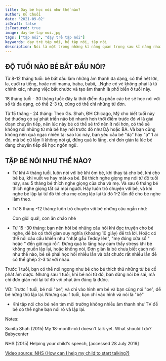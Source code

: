 ```yaml
---
title: Dạy bé học nói như thế nào?
author: Kủ Chuối
date: '2021-09-02'
isDraft: false
isFeatured: true
image: day-be-tap-noi.jpg
tags: ["tập nói", "dạy trẻ tập nói"]
keywords: dạy trẻ tập nói, bé tập nói, tập nói
description: Nói là một trong những kĩ năng quan trọng sau kĩ năng nhai trong ăn dặm. Nói cũng thể hiện sự phát triển của não bộ và hoạt động cơ hàm để tạo ra âm thanh dưới dạng ngôn ngữ.
---
```


## ĐỘ TUỔI NÀO BÉ BẮT ĐẦU NÓI?

Từ 8-12 tháng tuổi: bé bắt đầu làm những âm thanh đa dạng, có thể hét lớn, la, cười ra tiếng, hoặc nói mama, baba, babii,...Nghe có vẻ không phải là từ chính xác, nhưng việc bắt chước và tạo âm thanh là phổ biến ở tuổi này.

18 tháng tuổi - 30 tháng tuổi: đây là thời điểm đa phần các bé sẽ học nói với số từ đa dạng, có thể 2-3 từ, cũng có thể chỉ những từ đơn.

Từ 15 tháng - 24 tháng: Theo Gs. Shah, ĐH Chicago, Mỹ cho biết tuổi này bé thường có sự phát triển não bộ nhanh hơn thời điểm trước đó vì là giai đoạn chuyển tiếp, nên lúc này bé có thể sẽ trở nên ít nói hơn, có thể sẽ không nói những từ mà bé hay nói trước đó như DẠ hoặc BA. Và bạn cũng không nên quá ngạc nhiên tại sao lúc này, bạn yêu cầu bé "dạ" hay "ạ" 1 ai đó, mà bé cứ lầm lì không nói gì, đừng quá lo lắng, chỉ đơn giản là lúc bé đang chuyển tiếp để học ngôn ngữ.

## TẬP BÉ NÓI NHƯ THẾ NÀO?

* Từ khi 4 tháng tuổi, luôn nói với bé khi ôm bé, khi thay tả cho bé, khi cho bé bú, khi vuốt ve hay mát-xa bé. Bé thích nghe giọng mẹ nói từ độ tuổi này, sau 5 tháng bé thích nghe giọng của cha và mẹ. Và sau 6 tháng bé thích nghe giọng tất cả mọi người. Hãy luôn trò chuyện với bé, và khi nghe bé lập lại từ đó thì cha mẹ cũng lập lại từ đó 1-2 lần để cho bé nghe làm theo.

* Từ 8 tháng -12 tháng: luôn trò chuyện với bé những câu ngắn như:

    Con giỏi quá!, con ăn cháo nhé

* Từ 15 -30 tháng: bạn nên hỏi bé những câu hỏi khi đọc truyện cho bé nghe, để bé có thời gian suy nghĩa (khoảng 10 giây) để trả lời. Hoặc có thể nói câu cầu khiến như "nhặt gấu Teddy lên", "mẹ đóng cửa sổ " hoặc " đến giờ ngủ rồi". Đừng quá lo lắng hay cảm thấy stress khi bé không muốn lập lại, hoặc không nói. Đơn giản là bé chưa biết cách nói như thế nào, bé sẽ phải học hỏi nhiều lần và bắt chước rất nhiều lần để có thể ghép 2-3 từ với nhau.

Trước 1 tuổi, bạn có thể nói ngọng như bé cho bé thích thú những từ bé cố phát âm được. Nhưng sau 1 tuổi, khi bé nói từ đó, bạn đừng nói bé sai, mà chỉ đơn giản nói lại từ đó với phát âm đúng là được. 

VD: Trước 1 tuổi, bé nói "be", và chỉ vào hình em bé và bạn cũng nói "be", để bé hứng thú lập lại. Nhưng sau 1 tuổi, bạn chỉ vào hình và nói là "bé"

* Khi tập nói cho bé nên tìm môi trường không nhiều âm thanh như TV để bé có thể nghe bạn nói rõ và lập lại.

Notes:

Sunita Shah (2015) My 18-month-old doesn't talk yet. What should I do? Babycenter

NHS (2015) Helping your child's speech, [accessed 28 July 2016]

[Video source: NHS (How can I help my child to start talking?)](https://www.facebook.com/anhnguyen.nutrition/videos/875680862565678/)

